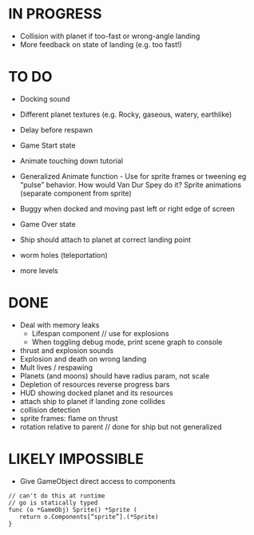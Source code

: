 # IN PROGRESS

- Collision with planet if too-fast or wrong-angle landing
- More feedback on state of landing (e.g. too fast!)

# TO DO

- Docking sound
- Different planet textures (e.g. Rocky, gaseous, watery, earthlike)
- Delay before respawn
- Game Start state
- Animate touching down tutorial

- Generalized Animate function - Use for sprite frames or tweening eg “pulse” behavior. How would Van Dur Spey do it? Sprite animations (separate component from sprite)
- Buggy when docked and moving past left or right edge of screen
- Game Over state
- Ship should attach to planet at correct landing point
- worm holes (teleportation)
- more levels

# DONE

- Deal with memory leaks
  - Lifespan component // use for explosions
  - When toggling debug mode, print scene graph to console
- thrust and explosion sounds
- Explosion and death on wrong landing
- Mult lives / respawing
- Planets (and moons) should have radius param, not scale
- Depletion of resources reverse progress bars
- HUD showing docked planet and its resources
- attach ship to planet if landing zone collides
- collision detection
- sprite frames: flame on thrust
- rotation relative to parent // done for ship but not generalized

# LIKELY IMPOSSIBLE

- Give GameObject direct access to components

```
// can't do this at runtime
// go is statically typed
func (o *GameObj) Sprite() *Sprite (
   return o.Components[“sprite”].(*Sprite)
}
```
